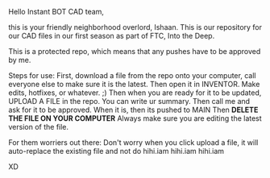 Hello Instant BOT CAD team,

this is your friendly neighborhood overlord, Ishaan.
This is our repository for our CAD files in our first season as part of FTC, Into the Deep.

This is a protected repo, which means that any pushes have to be approved by me.

Steps for use:
First, download a file from the repo onto your computer, call everyone else to make sure it is the latest.
Then open it in INVENTOR.
Make edits, hotfixes, or whatever. ;)
Then when you are ready for it to be updated, UPLOAD A FILE in the repo.
You can write ur summary.
Then call me and ask for it to be approved.
When it is, then its pushed to MAIN
Then **DELETE THE FILE ON YOUR COMPUTER**
Always make sure you are editing the latest version of the file.

For them worriers out there:
Don't worry when you click upload a file, it will auto-replace the existing file and not do
hihi.iam
hihi.iam
hihi.iam

XD
